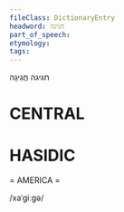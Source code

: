 ```yaml
---
fileClass: DictionaryEntry
headword: חגיגה
part_of_speech: 
etymology: 
tags: 
---
```

חגיגה
חֲגִיגָה

CENTRAL
========

HASIDIC
=======
= AMERICA = 

/xaˈgiːgə/